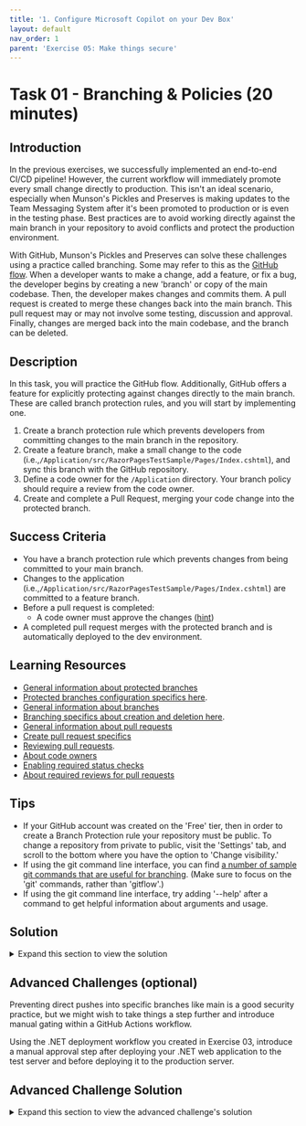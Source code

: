 ```yaml
---
title: '1. Configure Microsoft Copilot on your Dev Box'
layout: default
nav_order: 1
parent: 'Exercise 05: Make things secure'
---
```


# Task 01 - Branching & Policies (20 minutes)

## Introduction

In the previous exercises, we successfully implemented an end-to-end CI/CD pipeline! However, the current workflow will immediately promote every small change directly to production. This isn't an ideal scenario, especially when Munson's Pickles and Preserves is making updates to the Team Messaging System after it's been promoted to production or is even in the testing phase. Best practices are to avoid working directly against the main branch in your repository to avoid conflicts and protect the production environment.

With GitHub, Munson's Pickles and Preserves can solve these challenges using a practice called branching. Some may refer to this as the [GitHub flow](https://guides.github.com/introduction/flow/). When a developer wants to make a change, add a feature, or fix a bug, the developer begins by creating a new 'branch' or copy of the main codebase. Then, the developer makes changes and commits them. A pull request is created to merge these changes back into the main branch. This pull request may or may not involve some testing, discussion and approval. Finally, changes are merged back into the main codebase, and the branch can be deleted.

## Description

In this task, you will practice the GitHub flow. Additionally, GitHub offers a feature for explicitly protecting against changes directly to the main branch. These are called branch protection rules, and you will start by implementing one.

1. Create a branch protection rule which prevents developers from committing changes to the main branch in the repository.
2. Create a feature branch, make a small change to the code (i.e.,`/Application/src/RazorPagesTestSample/Pages/Index.cshtml`), and sync this branch with the GitHub repository.
3. Define a code owner for the `/Application` directory. Your branch policy should require a review from the code owner.
4. Create and complete a Pull Request, merging your code change into the protected branch.

## Success Criteria

- You have a branch protection rule which prevents changes from being committed to your main branch.
- Changes to the application (i.e.,`/Application/src/RazorPagesTestSample/Pages/Index.cshtml`) are committed to a feature branch.
- Before a pull request is completed:
  - A code owner must approve the changes ([hint](https://docs.github.com/en/free-pro-team@latest/github/creating-cloning-and-archiving-repositories/about-code-owners))
- A completed pull request merges with the protected branch and is automatically deployed to the dev environment.

## Learning Resources

- [General information about protected branches](https://docs.github.com/en/github/administering-a-repository/about-protected-branches)
- [Protected branches configuration specifics here](https://docs.github.com/en/github/administering-a-repository/configuring-protected-branches).
- [General information about branches](https://docs.github.com/en/github/collaborating-with-issues-and-pull-requests/about-branches)
- [Branching specifics about creation and deletion here](https://docs.github.com/en/github/collaborating-with-issues-and-pull-requests/creating-and-deleting-branches-within-your-repository).
- [General information about pull requests](https://docs.github.com/en/github/collaborating-with-issues-and-pull-requests/about-pull-requests)
- [Create pull request specifics](https://docs.github.com/en/github/collaborating-with-issues-and-pull-requests/creating-a-pull-request)
- [Reviewing pull requests](https://docs.github.com/en/github/collaborating-with-issues-and-pull-requests/reviewing-changes-in-pull-requests).
- [About code owners](https://docs.github.com/en/free-pro-team@latest/github/creating-cloning-and-archiving-repositories/about-code-owners)
- [Enabling required status checks](https://docs.github.com/en/free-pro-team@latest/github/administering-a-repository/enabling-required-status-checks)
- [About required reviews for pull requests](https://docs.github.com/en/free-pro-team@latest/github/administering-a-repository/about-required-reviews-for-pull-requests)

## Tips

- If your GitHub account was created on the 'Free' tier, then in order to create a Branch Protection rule your repository must be public. To change a repository from private to public, visit the 'Settings' tab, and scroll to the bottom where you have the option to 'Change visibility.'
- If using the git command line interface, you can find [a number of sample git commands that are useful for branching](https://gist.github.com/JamesMGreene/cdd0ac49f90c987e45ac). (Make sure to focus on the 'git' commands, rather than 'gitflow'.)
- If using the git command line interface, try adding '--help' after a command to get helpful information about arguments and usage.

## Solution

<details markdown="block">
<summary>Expand this section to view the solution</summary>

1. Go to **Settings**, **Branches**, and select **Add branch protection rule**

   ![Setup a security policy](../../Media/AddBranchProtectionRule.png)

2. For the "Branch name pattern" use `main`. If you wanted this to apply to a certain name format you could also use a regex pattern.
3. Ensure that **Require a pull request before merging** is checked
    - Keep **Require approvals** checked and set the number of approvals to 1
    - Select **Require review from Code Owners**

    ![Configure the branch protection rule](../../Media/BranchProtectionRule.png)

4. Add the `CODEOWNERS` file to specify the code owners for the repo and applications.

    ![Add the code owners file](../../Media/CodeOwnersFile.png)

5. Testing the branch protection rules is hard if it is your personal repo and you are the Owner, as Owners can bypass branch protection rules. One way to verify the rule is properly in place it to edit the file in your browser and then commit the change and select the main branch. If the rule is in place, you'll get a warning about bypassing the rules and committing the change.

    ![Committing Directly to main](../../Media/CommitToMain.png)

6. If you choose **Create a new branch**, the warning will be removed and you can propose the change.

    ![Creating a new branch](../../Media/NewBranch.png)

7. Once you've proposed the change in a new branch, you can create a pull request to merge the branch into main. If this is a repository you own, a review is not mandatory because you are able to approve your own commit. To test this, set the approver to the GitHub account of another learner on your team so you test this out.

    ![Create the pull request](../../Media/CreatePullRequest.png)

    The screenshot below shows what happens if you are your own approver. You'll see there is nothing in the **Reviewers** section.

    ![Create the pull request](../../Media/CreatePullRequest2.png)

    This screen demonstrate what happens when you set the code owner to another GitHub account: that person will automatically show up in the **Reviewers** section. There are three indicators next to the user:
     - Crescent Moon: *username* will be requested when the pull request is marked ready for review
     - Shield: *username* is a code owner
     - Dot: Awaiting requested review from *username*

    ![Pull Request Reviewer](../../Media/CreatePullRequestReview.png)

8. When you try to create the pull request, you will see an error indicating that a code owner review is required. As an administrator of the repository, you can bypass the owner review branch protection, but this is a permission only granted to the administrators.

    ![Pull request pending the code owner review](../../Media/PullRequestPendingReview.png)

9. Once the pull request has been merged and closed, you can delete the branch.

    ![Delete the merged branch](../../Media/DeleteMergedBranch.png)

</details>

## Advanced Challenges (optional)

Preventing direct pushes into specific branches like main is a good security practice, but we might wish to take things a step further and introduce manual gating within a GitHub Actions workflow.

Using the .NET deployment workflow you created in Exercise 03, introduce a manual approval step after deploying your .NET web application to the test server and before deploying it to the production server.

## Advanced Challenge Solution

<details markdown="block">
<summary>Expand this section to view the advanced challenge's solution</summary>

In order to require manual approval of a GitHub Actions workflow job, perform the following steps:

1. Navigate to the **Settings** menu. In the **Code and automation** menu, select **Environments**. If you do not already see an environment named "prod," select **New environment** to create a new environment.

    ![Add a new environment](../../Media/0501_NewEnvironment.png)

2. If you need to create a new environment, name it "prod" and select **Configure environment**. If you already have a "prod" environment, select the link.

    ![Configure environment](../../Media/0501_ConfigureEnvironment.png)

3. Select the **Required reviewers** box and add one or more learners as required reviewers. You may also add team names to the required reviewers list. Then select **Save protection rules** to apply this change.

    ![Save protection rules](../../Media/0501_SaveProtectionRules.png)

4. Open your .NET deployment YAML file and make sure that you have specified the environment named "prod" in the GitHub Actions workflow job that deploys to production. For example, here is the relevant section from [dotnet-deploy-3.yml](https://github.com/microsoft/TechExcel-Implementing-DevOps-practices-to-accelerate-developer-productivity/blob/main/Solution/Exercise-03/Task-4/dotnet-deploy-3.yml) with the environment included.

    ```yaml
    deploy-to-prod:
  
    runs-on: ubuntu-latest
    needs: deploy-to-test
    environment:
      name: prod
      url: https://{your_prefix}-prod.azurewebsites.net/
    
    steps:
    - uses: actions/checkout@v3
    
    - name: 'Login via Azure CLI'
      uses: azure/login@v1
      with:
        creds: ${{ secrets.AZURE_CREDENTIALS }}

    - uses: azure/webapps-deploy@v2
      with:
        app-name: '{your_prefix}-prod'
        images: {your_registry_name}.azurecr.io/techboost/dotnetcoreapp:${{github.run_number}}
    ```

5. Kick off the GitHub Action workflow. Once it reaches the step whose environment is "prod," the status icon will change to a clock. Select the title of that action to drill into this instance.

    ![An example of a GitHub Action pending approval](../../Media/0501_ActionPendingApproval.png)

6. For any jobs awaiting approval, you will see the same clock icon. Select the job itself to continue.

    ![Take approval action on a waiting job](../../Media/0501_JobAwaitingApproval.png)

    {: .note }
    > If you are an administrator, you may select the **Start all waiting jobs** button to circumvent the approval process.

7. The job will indicate that it is awaiting approval. Select the **Review pending deployments** link to continue.

    ![Review pending deployments](../../Media/0501_ReviewPendingDeployments.png)

8. For each environment requiring review, you may select that environment's checkbox and leave a comment. Then, select **Approve and deploy** to unblock the workflow.

    ![Approve a pending deployment](../../Media/0501_ApprovePendingDeployment.png)

Alternatively, you could use the third-party [Manual Workflow Approval GitHub Action](https://github.com/marketplace/actions/manual-workflow-approval) implement approval.

</details>
